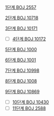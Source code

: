 [1단계 BOJ 2557](https://www.acmicpc.net/problem/2557)

[2단계 BOJ 10718](https://www.acmicpc.net/problem/10718)

[3단계 BOJ 10171](https://www.acmicpc.net/problem/10171)

- [ ] [4단계 BOJ 10172](https://www.acmicpc.net/problem/10172) 

[5단계 BOJ 1000](https://www.acmicpc.net/problem/1000)

[6단계 BOJ 1001](https://www.acmicpc.net/problem/1001)

[7단계 BOJ 10998](https://www.acmicpc.net/problem/10998)

[8단계 BOJ 1008](https://www.acmicpc.net/problem/1008)


[9단계 BOJ 10869](https://www.acmicpc.net/problem/10869)

- [ ] [10단계 BOJ 10430](https://www.acmicpc.net/problem/10430)
- [ ] [11단계 BOJ 2588](https://www.acmicpc.net/problem/2588)

